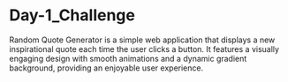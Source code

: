 # Day-1_Challenge

Random Quote Generator is a simple web application that displays a new inspirational quote each time the user clicks a button. It features a visually engaging design with smooth animations and a dynamic gradient background, providing an enjoyable user experience.
